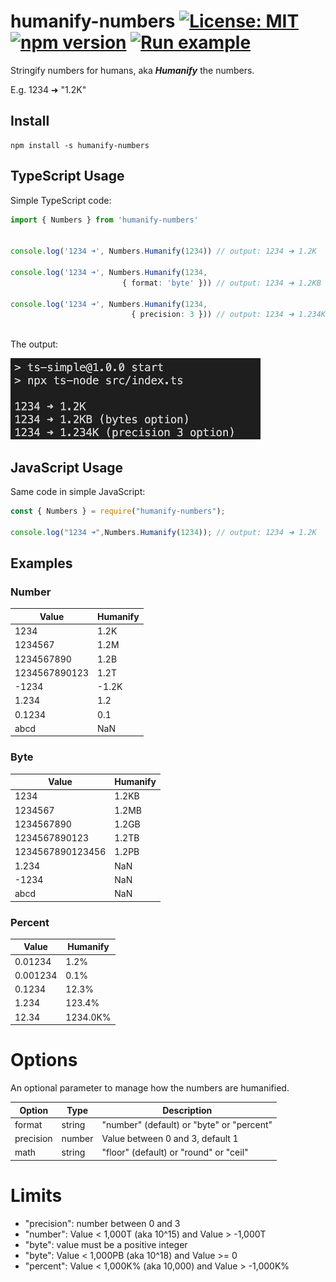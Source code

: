 # humanify-numbers [![License: MIT](https://img.shields.io/badge/license-MIT-yellow.svg)](https://opensource.org/licenses/MIT) [![npm version](https://img.shields.io/npm/v/humanify-numbers.svg?style=flat)](https://www.npmjs.com/package/humanify-numbers) [![Run example](https://img.shields.io/static/v1?label=repl.it&message=run%20example&color=blue)](https://repl.it/join/ahkbmpzw-ezborgy)

Stringify numbers for humans, aka **_Humanify_** the numbers. 

E.g. 1234 ➜ "1.2K"

## Install 

~~~
npm install -s humanify-numbers
~~~

## TypeScript Usage

Simple TypeScript code:

~~~typescript
import { Numbers } from 'humanify-numbers'


console.log('1234 ➜', Numbers.Humanify(1234)) // output: 1234 ➜ 1.2K

console.log('1234 ➜', Numbers.Humanify(1234, 
                         { format: 'byte' })) // output: 1234 ➜ 1.2KB (byte)

console.log('1234 ➜', Numbers.Humanify(1234, 
                           { precision: 3 })) // output: 1234 ➜ 1.234K (precision 3)
            
~~~

The output:

![simple example](https://raw.githubusercontent.com/simplyCoders/humanify-numbers/main/sample.png)

## JavaScript Usage

Same code in simple JavaScript:

~~~javascript
const { Numbers } = require("humanify-numbers");

console.log("1234 ➜",Numbers.Humanify(1234)); // output: 1234 ➜ 1.2K

~~~

## Examples

### Number

|Value|Humanify|
|---|---|
|1234|1.2K|
|1234567|1.2M|
|1234567890|1.2B|
|1234567890123|1.2T|
|-1234|-1.2K|
|1.234|1.2|
|0.1234|0.1|
|abcd|NaN|

### Byte

|Value|Humanify|
|---|---|
|1234|1.2KB|
|1234567|1.2MB|
|1234567890|1.2GB|
|1234567890123|1.2TB|
|1234567890123456|1.2PB|
|1.234|NaN|
|-1234|NaN|
|abcd|NaN|

### Percent

|Value|Humanify|
|---|---|
|0.01234|1.2%|
|0.001234|0.1%|
|0.1234|12.3%|
|1.234|123.4%|
|12.34|1234.0K%|

# Options

An optional parameter to manage how the numbers are humanified. 

|Option|Type|Description|
|---|---|---|
|format|string| "number" (default) or "byte" or "percent"|
|precision|number| Value between 0 and 3, default 1|
|math|string| "floor" (default) or "round" or "ceil"|

# Limits

* "precision": number between 0 and 3
* "number": Value < 1,000T (aka 10^15) and Value > -1,000T 
* "byte": value must be a positive integer
* "byte": Value < 1,000PB (aka 10^18) and Value >= 0
* "percent": Value < 1,000K% (aka 10,000) and Value > -1,000K%
